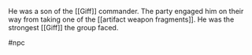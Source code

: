 He was a son of the [[Giff]] commander. The party engaged him on their way from taking one of the [[artifact weapon fragments]]. 
He was the strongest [[Giff]] the group faced.

#npc 